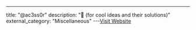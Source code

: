 ---
title: "@ac3ss0r"
description: "🐺  (for cool ideas and their solutions)"
external_category: "Miscellaneous"
---[Visit Website](https://github.com/ac3ss0r)

